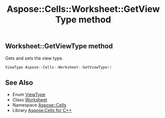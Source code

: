 ﻿---
title: Aspose::Cells::Worksheet::GetViewType method
linktitle: GetViewType
second_title: Aspose.Cells for C++ API Reference
description: 'Aspose::Cells::Worksheet::GetViewType method. Gets and sets the view type in C++.'
type: docs
weight: 9500
url: /cpp/aspose.cells/worksheet/getviewtype/
---
## Worksheet::GetViewType method


Gets and sets the view type.

```cpp
ViewType Aspose::Cells::Worksheet::GetViewType()
```

## See Also

* Enum [ViewType](../../viewtype/)
* Class [Worksheet](../)
* Namespace [Aspose::Cells](../../)
* Library [Aspose.Cells for C++](../../../)
